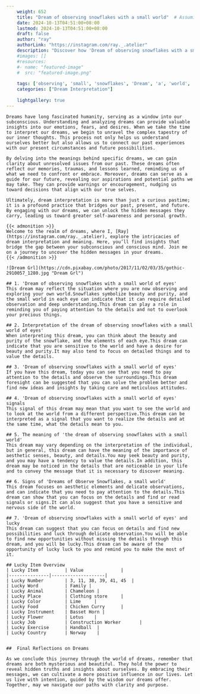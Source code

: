 ```yaml
---
    weight: 652
    title: "Dream of observing snowflakes with a small world"  # Assuming 'title' column exists
    date: 2024-10-13T04:51:00+08:00
    lastmod: 2024-10-13T04:51:00+08:00
    draft: false
    author: "ray"
    authorLink: "https://instagram.com/ray._.atelier"
    description: "Discover how 'Dream of observing snowflakes with a small world' can interpret your future and uncover its significant meanings in your life."
    #images: []
    #resources:
    #- name: "featured-image"
    #  src: "featured-image.png"
    
    tags: ['observing', 'small', 'snowflakes', 'Dream', 'a', 'world', 'of', 'with']
    categories: ["Dream Interpretation"]
    
    lightgallery: true
---
```

    
    Dreams have long fascinated humanity, serving as a window into our subconscious. Understanding and analyzing dreams can provide valuable insights into our emotions, fears, and desires. When we take the time to interpret our dreams, we begin to unravel the complex tapestry of our inner thoughts. This process not only helps us understand ourselves better but also allows us to connect our past experiences with our present circumstances and future possibilities.
    
    By delving into the meanings behind specific dreams, we can gain clarity about unresolved issues from our past. These dreams often reflect our memories, traumas, and lessons learned, reminding us of what we need to confront or embrace. Moreover, dreams can serve as a guide for our future, revealing our aspirations and potential paths we may take. They can provide warnings or encouragement, nudging us toward decisions that align with our true selves.
    
    Ultimately, dream interpretation is more than just a curious pastime; it is a profound practice that bridges our past, present, and future. By engaging with our dreams, we can unlock the hidden messages they carry, leading us toward greater self-awareness and personal growth.
    
    {{< admonition >}}
    Welcome to the realm of dreams, where I, [Ray](https://instagram.com/ray._.atelier), explore the intricacies of dream interpretation and meaning. Here, you’ll find insights that bridge the gap between your subconscious and conscious mind. Join me on a journey to uncover the hidden messages in your dreams.
    {{< /admonition >}}
    
    ![Dream Grl](https://cdn.pixabay.com/photo/2017/11/02/03/35/gothic-2910057_1280.jpg "Dream Grl")
    
    ## 1. 'Dream of observing snowflakes with a small world of eyes'
    This dream may reflect the situation where you are now observing and exploring your own world.Snowflakes symbolize beauty and purity, and the small world in each eye can indicate that it can require detailed observation and deep understanding.This dream can play a role in reminding you of paying attention to the details and not to overlook your precious things.
    
    ## 2. Interpretation of the dream of observing snowflakes with a small world of eyes'
    When interpreting this dream, you can think about the beauty and purity of the snowflake, and the elements of each eye.This dream can indicate that you are sensitive to the world and have a desire for beauty and purity.It may also tend to focus on detailed things and to value the details.
    
    ## 3. 'Dream of observing snowflakes with a small world of eyes'
    If you have this dream, today you can see that you need to pay attention to the details and observe the surroundings.This dream foresight can be suggested that you can solve the problem better and find new ideas and insights by taking care and meticulous attitudes.
    
    ## 4. 'Dream of observing snowflakes with a small world of eyes' signals
    This signal of this dream may mean that you want to see the world and to look at the world from a different perspective.This dream can be interpreted as a signal that you want to realize the details and at the same time, what the details mean to you.
    
    ## 5. The meaning of 'the dream of observing snowflakes with a small world'
    This dream may vary depending on the interpretation of the individual, but in general, this dream can have the meaning of the importance of aesthetic senses, beauty, and details.You may seek beauty and purity, and you may have a tendency to value the details.In addition, this dream may be noticed in the details that are noticeable in your life and to convey the message that it is necessary to discover meaning.
    
    ## 6. Signs of 'Dreams of Observe Snowflakes, a small world'
    This dream focuses on aesthetic elements and delicate observations, and can indicate that you need to pay attention to the details.This dream can show that you can focus on the details and find or read signals or signs.It can also suggest that you have a sensitive and nervous side of the world.
    
    ## 7. 'Dream of observing snowflakes with a small world of eyes' and lucky
    This dream can suggest that you can focus on details and find new possibilities and luck through delicate observation.You will be able to find new opportunities without missing the details through this dream, and you will be lucky.This dream can be aware of the opportunity of lucky luck to you and remind you to make the most of it.
    
    ## Lucky Item Overview
    | Lucky Item          | Value              |
    |---------------|--------------------|
    | Lucky Number        | 3, 11, 38, 39, 41, 45  |
    | Lucky Word          | Family |
    | Lucky Animal        | Chameleon |
    | Lucky Place         | Clothing store     |
    | Lucky Color         | Lime     |
    | Lucky Food          | Chicken Curry      |
    | Lucky Instrument    | Basset Horn |
    | Lucky Flower        | Lotus    |
    | Lucky Job           | Construction Worker       |
    | Lucky Exercise      | Handball  |
    | Lucky Country       | Norway    |
    
    
    ##  Final Reflections on Dreams
    
    As we conclude this journey through the world of dreams, remember that dreams are both mysterious and beautiful. They hold the power to reveal hidden truths and insights about ourselves. By embracing their messages, we can cultivate a more positive influence in our lives. Let us live with intention, guided by the wisdom our dreams offer. Together, may we navigate our paths with clarity and purpose.
    